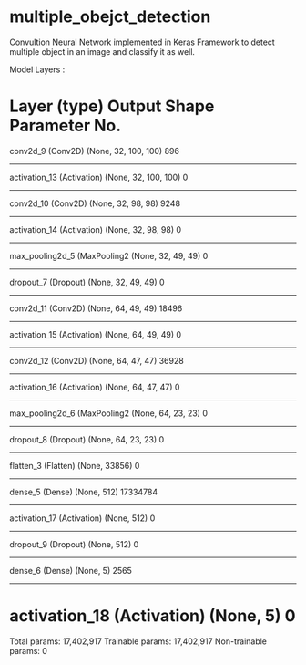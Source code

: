 # multiple_obejct_detection
Convultion Neural Network implemented in Keras Framework to detect multiple object in an image and classify it as well.

Model Layers :

Layer (type)                 Output Shape              Parameter No.   
=================================================================
conv2d_9 (Conv2D)            (None, 32, 100, 100)      896       
_________________________________________________________________
activation_13 (Activation)   (None, 32, 100, 100)      0         
_________________________________________________________________
conv2d_10 (Conv2D)           (None, 32, 98, 98)        9248      
_________________________________________________________________
activation_14 (Activation)   (None, 32, 98, 98)        0         
_________________________________________________________________
max_pooling2d_5 (MaxPooling2 (None, 32, 49, 49)        0         
_________________________________________________________________
dropout_7 (Dropout)          (None, 32, 49, 49)        0         
_________________________________________________________________
conv2d_11 (Conv2D)           (None, 64, 49, 49)        18496     
_________________________________________________________________
activation_15 (Activation)   (None, 64, 49, 49)        0         
_________________________________________________________________
conv2d_12 (Conv2D)           (None, 64, 47, 47)        36928     
_________________________________________________________________
activation_16 (Activation)   (None, 64, 47, 47)        0         
_________________________________________________________________
max_pooling2d_6 (MaxPooling2 (None, 64, 23, 23)        0         
_________________________________________________________________
dropout_8 (Dropout)          (None, 64, 23, 23)        0         
_________________________________________________________________
flatten_3 (Flatten)          (None, 33856)             0         
_________________________________________________________________
dense_5 (Dense)              (None, 512)               17334784  
_________________________________________________________________
activation_17 (Activation)   (None, 512)               0         
_________________________________________________________________
dropout_9 (Dropout)          (None, 512)               0         
_________________________________________________________________
dense_6 (Dense)              (None, 5)                 2565      
_________________________________________________________________
activation_18 (Activation)   (None, 5)                 0         
=================================================================
Total params: 17,402,917
Trainable params: 17,402,917
Non-trainable params: 0
